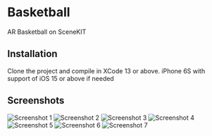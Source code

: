 # Basketball

AR Basketball on SceneKIT

## Installation 

Clone the project and compile in XCode 13 or above. iPhone 6S with support of iOS 15 or above if needed

## Screenshots

![Screenshot 1](https://github.com/VladimirLadygin/Basketball/blob/main/Basketball/Screenshots/Screensot1.jpg?raw=true)
![Screenshot 2](https://github.com/VladimirLadygin/Basketball/blob/main/Basketball/Screenshots/Screensot2.jpg?raw=true)
![Screenshot 3](https://github.com/VladimirLadygin/Basketball/blob/main/Basketball/Screenshots/Screensot3.jpg?raw=true)
![Screenshot 4](https://github.com/VladimirLadygin/Basketball/blob/main/Basketball/Screenshots/Screensot4.jpg?raw=true)
![Screenshot 5](https://github.com/VladimirLadygin/Basketball/blob/main/Basketball/Screenshots/Screensot5.jpg?raw=true)
![Screenshot 6](https://github.com/VladimirLadygin/Basketball/blob/main/Basketball/Screenshots/Screensot6.jpg?raw=true)
![Screenshot 7](https://github.com/VladimirLadygin/Basketball/blob/main/Basketball/Screenshots/Screensot7.jpg?raw=true)
